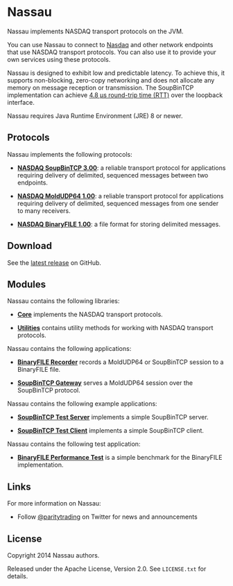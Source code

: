 # Nassau

Nassau implements NASDAQ transport protocols on the JVM.

You can use Nassau to connect to [Nasdaq][] and other network endpoints that
use NASDAQ transport protocols. You can also use it to provide your own
services using these protocols.

  [Nasdaq]: http://nasdaq.com

Nassau is designed to exhibit low and predictable latency. To achieve this, it
supports non-blocking, zero-copy networking and does not allocate any memory
on message reception or transmission. The SoupBinTCP implementation can
achieve [4.8 µs round-trip time (RTT)](examples/soupbintcp-client) over the
loopback interface.

Nassau requires Java Runtime Environment (JRE) 8 or newer.

## Protocols

Nassau implements the following protocols:

- [**NASDAQ SoupBinTCP 3.00**][soupbintcp]: a reliable transport protocol for
  applications requiring delivery of delimited, sequenced messages between two
  endpoints.

- [**NASDAQ MoldUDP64 1.00**][moldudp64]: a reliable transport protocol for
  applications requiring delivery of delimited, sequenced messages from one
  sender to many receivers.

- [**NASDAQ BinaryFILE 1.00**][binaryfile]: a file format for storing
  delimited messages.

  [soupbintcp]: http://www.nasdaqtrader.com/content/technicalsupport/specifications/dataproducts/soupbintcp.pdf
  [moldudp64]: http://www.nasdaqtrader.com/content/technicalsupport/specifications/dataproducts/moldudp64.pdf
  [binaryfile]: http://www.nasdaqtrader.com/content/technicalsupport/specifications/dataproducts/binaryfile.pdf

## Download

See the [latest release][] on GitHub.

  [latest release]: https://github.com/paritytrading/nassau/releases/latest

## Modules

Nassau contains the following libraries:

- [**Core**](libraries/core) implements the NASDAQ transport protocols.

- [**Utilities**](libraries/util) contains utility methods for working with
  NASDAQ transport protocols.

Nassau contains the following applications:

- [**BinaryFILE Recorder**](applications/binaryfile-recorder) records a
  MoldUDP64 or SoupBinTCP session to a BinaryFILE file.

- [**SoupBinTCP Gateway**](applications/soupbintcp-gateway) serves a MoldUDP64
  session over the SoupBinTCP protocol.

Nassau contains the following example applications:

- [**SoupBinTCP Test Server**](examples/soupbintcp-server) implements a simple
  SoupBinTCP server.

- [**SoupBinTCP Test Client**](examples/soupbintcp-client) implements a simple
  SoupBinTCP client.

Nassau contains the following test application:

- [**BinaryFILE Performance Test**](tests/binaryfile-perf-test) is a simple
  benchmark for the BinaryFILE implementation.

## Links

For more information on Nassau:

- Follow [@paritytrading](https://twitter.com/paritytrading) on Twitter for
  news and announcements

## License

Copyright 2014 Nassau authors.

Released under the Apache License, Version 2.0. See `LICENSE.txt` for details.
